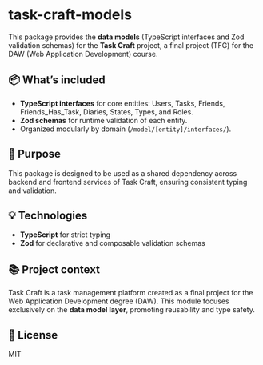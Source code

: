 # task-craft-models

This package provides the **data models** (TypeScript interfaces and Zod validation schemas) for the **Task Craft** project, a final project (TFG) for the DAW (Web Application Development) course.

## 📦 What’s included

- **TypeScript interfaces** for core entities: Users, Tasks, Friends, Friends_Has_Task, Diaries, States, Types, and Roles.
- **Zod schemas** for runtime validation of each entity.
- Organized modularly by domain (`/model/[entity]/interfaces/`).

## 🔧 Purpose

This package is designed to be used as a shared dependency across backend and frontend services of Task Craft, ensuring consistent typing and validation.

## 💡 Technologies

- **TypeScript** for strict typing
- **Zod** for declarative and composable validation schemas

## 📚 Project context

Task Craft is a task management platform created as a final project for the Web Application Development degree (DAW). This module focuses exclusively on the **data model layer**, promoting reusability and type safety.

## 📄 License

MIT

